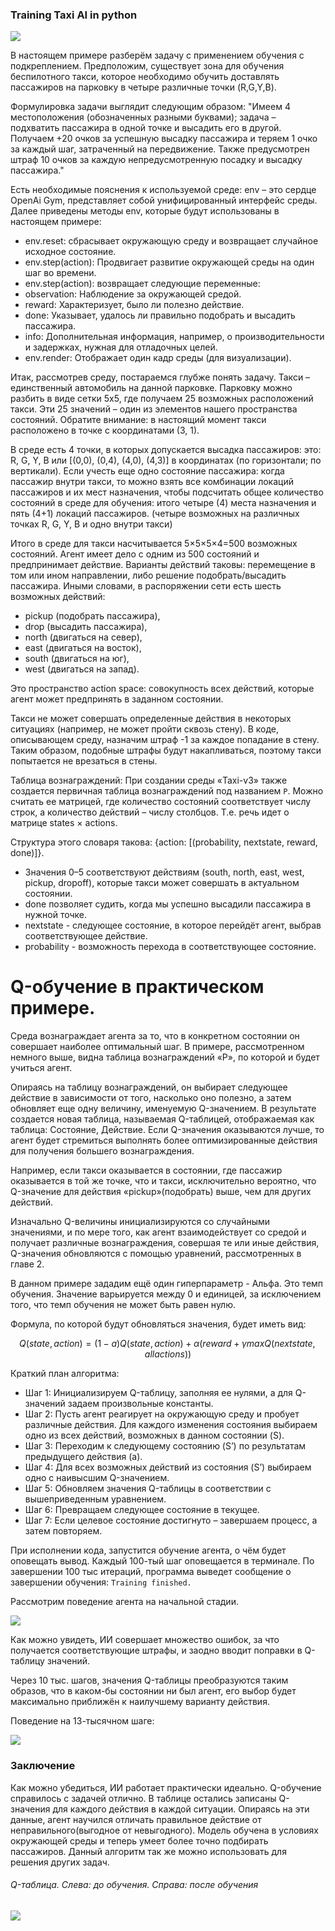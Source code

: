 ### Training Taxi AI in python 

![](https://media.giphy.com/media/OoyWduIgKwCP2cDXvB/giphy.gif)

В настоящем примере разберём задачу с применением обучения с подкреплением.
Предположим, существует зона для обучения беспилотного такси, которое необходимо обучить доставлять пассажиров на парковку в четыре различные точки (R,G,Y,B). 

Формулировка задачи выглядит следующим образом: "Имеем 4 местоположения (обозначенных разными буквами); задача – подхватить пассажира в одной точке и высадить его в другой. Получаем +20 очков за успешную высадку пассажира и теряем 1 очко за каждый шаг, затраченный на передвижение. Также предусмотрен штраф 10 очков за каждую непредусмотренную посадку и высадку пассажира."

Есть необходимые пояснения к используемой среде: env – это сердце OpenAi Gym, представляет собой унифицированный интерфейс среды. Далее приведены методы env, которые будут использованы в настоящем примере:

-	env.reset: сбрасывает окружающую среду и возвращает случайное исходное состояние.
-	env.step(action): Продвигает развитие окружающей среды на один шаг во времени.
- env.step(action): возвращает следующие переменные:
-	observation: Наблюдение за окружающей средой.
-	reward: Характеризует, было ли полезно действие.
-	done: Указывает, удалось ли правильно подобрать и высадить пассажира.
-	info: Дополнительная информация, например, о производительности и задержках, нужная для отладочных целей.
-	env.render: Отображает один кадр среды (для визуализации).

Итак, рассмотрев среду, постараемся глубже понять задачу. Такси – единственный автомобиль на данной парковке. Парковку можно разбить в виде сетки 5x5, где получаем 25 возможных расположений такси. Эти 25 значений – один из элементов нашего пространства состояний. Обратите внимание: в настоящий момент такси расположено в точке с координатами (3, 1).

В среде есть 4 точки, в которых допускается высадка пассажиров: это: R, G, Y, B или [(0,0), (0,4), (4,0), (4,3)] в координатах (по горизонтали; по вертикали). Если учесть еще одно состояние пассажира: когда пассажир внутри такси, то можно взять все комбинации локаций пассажиров и их мест назначения, чтобы подсчитать общее количество состояний в среде для обучения: итого четыре (4) места назначения и пять (4+1) локаций пассажиров. (четыре возможных на различных точках R, G, Y, B и одно внутри такси)

Итого в среде для такси насчитывается 5×5×5×4=500 возможных состояний. Агент имеет дело с одним из 500 состояний и предпринимает действие. Варианты действий таковы: перемещение в том или ином направлении, либо решение подобрать/высадить пассажира. Иными словами, в распоряжении сети есть шесть возможных действий: 

-	pickup (подобрать пассажира), 
-	drop (высадить пассажира), 
-	north (двигаться на север), 
-	east (двигаться на восток),
-	south (двигаться на юг),
-	west (двигаться на запад).

Это пространство action space: совокупность всех действий, которые агент может предпринять в заданном состоянии.

Такси не может совершать определенные действия в некоторых ситуациях (например, не может пройти сквозь стену). В коде, описывающем среду, назначим штраф -1 за каждое попадание в стену. Таким образом, подобные штрафы будут накапливаться, поэтому такси попытается не врезаться в стены.

Таблица вознаграждений: При создании среды «Taxi-v3» также создается первичная таблица вознаграждений под названием `P`. Можно считать ее матрицей, где количество состояний соответствует числу строк, а количество действий – числу столбцов. Т.е. речь идет о матрице states × actions.

Структура этого словаря такова: {action: [(probability, nextstate, reward, done)]}.
- Значения 0–5 соответствуют действиям (south, north, east, west, pickup, dropoff), которые такси может совершать в актуальном состоянии.
-	done позволяет судить, когда мы успешно высадили пассажира в нужной точке.
-	nextstate - следующее состояние, в которое перейдёт агент, выбрав соответствующее действие.
-	probability - возможность перехода в соответствующее состояние.


# Q-обучение в практическом примере.

Среда вознаграждает агента за то, что в конкретном состоянии он совершает наиболее оптимальный шаг. В примере, рассмотренном немного выше, видна таблица вознаграждений «P», по которой и будет учиться агент. 

Опираясь на таблицу вознаграждений, он выбирает следующее действие в зависимости от того, насколько оно полезно, а затем обновляет еще одну величину, именуемую Q-значением. В результате создается новая таблица, называемая Q-таблицей, отображаемая как таблица: Состояние, Действие. Если Q-значения оказываются лучше, то агент будет стремиться выполнять более оптимизированные действия для получения большего вознаграждения.

Например, если такси оказывается в состоянии, где пассажир оказывается в той же точке, что и такси, исключительно вероятно, что Q-значение для действия «pickup»(подобрать) выше, чем для других действий.

Изначально Q-величины инициализируются со случайными значениями, и по мере того, как агент взаимодействует со средой и получает различные вознаграждения, совершая те или иные действия, Q-значения обновляются с помощью уравнений, рассмотренных в главе 2.

В данном примере зададим ещё один гиперпараметр - Альфа. Это темп обучения. Значение варьируется между 0 и единицей, за исключением того, что темп обучения не может быть равен нулю.

Формула, по которой будут обновляться значения, будет иметь вид:

$$Q(state, action) = (1 - a)Q(state, action) + \alpha(reward + \gamma max Q(next state, all actions))$$


Краткий план алгоритма:
-	Шаг 1: Инициализируем Q-таблицу, заполняя ее нулями, а для Q-значений задаем произвольные константы.
-	Шаг 2: Пусть агент реагирует на окружающую среду и пробует различные действия. Для каждого изменения состояния выбираем одно из всех действий, возможных в данном состоянии (S).
-	Шаг 3: Переходим к следующему состоянию (S’) по результатам предыдущего действия (a).
-	Шаг 4: Для всех возможных действий из состояния (S’) выбираем одно с наивысшим Q-значением.
-	Шаг 5: Обновляем значения Q-таблицы в соответствии с вышеприведенным уравнением.
-	Шаг 6: Превращаем следующее состояние в текущее.
-	Шаг 7: Если целевое состояние достигнуто – завершаем процесс, а затем повторяем.

При исполнении кода, запустится обучение агента, о чём будет оповещать вывод. Каждый 100-тый шаг оповещается в терминале. По завершении 100 тыс итераций, программа выведет сообщение о завершении обучения:  `Training finished.`

Рассмотрим поведение агента на начальной стадии.

![](https://media.giphy.com/media/WpcrwXpDXTIPsRlK1h/giphy.gif)

Как можно увидеть, ИИ совершает множество ошибок, за что получается соответствующие штрафы, и заодно вводит поправки в Q-таблицу значений. 

Через 10 тыс. шагов, значения Q-таблицы преобразуются таким образов, что в каком-бы состоянии ни был агент, его выбор будет максимально приближён к наилучшему варианту действия.

Поведение на 13-тысячном шаге: 

![](https://media.giphy.com/media/OoyWduIgKwCP2cDXvB/giphy.gif)

### Заключение

Как можно убедиться, ИИ работает практически идеально. Q-обучение справилось с задачей отлично. В таблице остались записаны Q-значения для каждого действия в каждой ситуации. Опираясь на эти данные, агент научился отличать правильное действие от неправильного(выгодное от невыгодного).
Модель обучена в условиях окружающей среды и теперь умеет более точно подбирать пассажиров. Данный алгоритм так же можно использовать для решения других задач.

###### Q-таблица. *Слева:* до обучения. *Справа:* после обучения
![](https://i.ibb.co/cCVr70Z/res.jpg)



